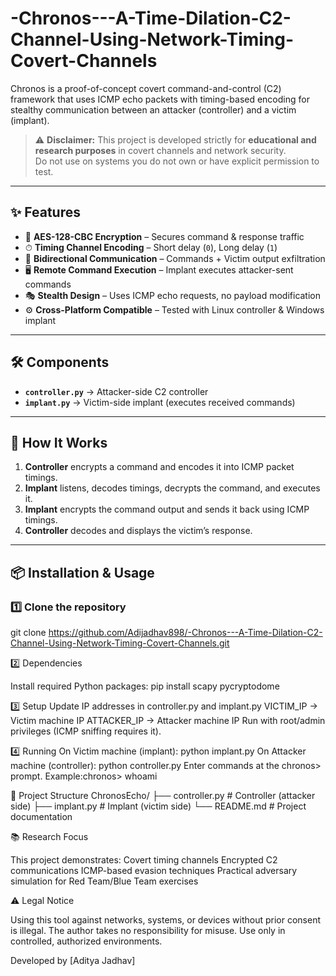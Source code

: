 # -Chronos---A-Time-Dilation-C2-Channel-Using-Network-Timing-Covert-Channels
Chronos is a proof-of-concept covert command-and-control (C2) framework that uses ICMP echo packets with timing-based encoding for stealthy communication between an attacker (controller) and a victim (implant).



> ⚠️ **Disclaimer:** This project is developed strictly for **educational and research purposes** in covert channels and network security.  
Do not use on systems you do not own or have explicit permission to test.

---

## ✨ Features
- 🔐 **AES-128-CBC Encryption** – Secures command & response traffic<br>
- ⏱ **Timing Channel Encoding** – Short delay (`0`), Long delay (`1`)<br>
- 📡 **Bidirectional Communication** – Commands + Victim output exfiltration<br>
- 🖥 **Remote Command Execution** – Implant executes attacker-sent commands<br>
- 🎭 **Stealth Design** – Uses ICMP echo requests, no payload modification<br>
- ⚙️ **Cross-Platform Compatible** – Tested with Linux controller & Windows implant<br>

---

## 🛠 Components<br>
- **`controller.py`** → Attacker-side C2 controller <br> 
- **`implant.py`** → Victim-side implant (executes received commands)  

---

## 🚀 How It Works<br>
1. **Controller** encrypts a command and encodes it into ICMP packet timings.  <br>
2. **Implant** listens, decodes timings, decrypts the command, and executes it.<br>  
3. **Implant** encrypts the command output and sends it back using ICMP timings.<br>  
4. **Controller** decodes and displays the victim’s response.  

---

## 📦 Installation & Usage

### 1️⃣ Clone the repository
git clone https://github.com/Adijadhav898/-Chronos---A-Time-Dilation-C2-Channel-Using-Network-Timing-Covert-Channels.git<br>


2️⃣ Dependencies

Install required Python packages:
pip install scapy pycryptodome


3️⃣ Setup
Update IP addresses in controller.py and implant.py
VICTIM_IP → Victim machine IP 
ATTACKER_IP → Attacker machine IP 
Run with root/admin privileges (ICMP sniffing requires it).


4️⃣ Running
On Victim machine (implant):
python implant.py
On Attacker machine (controller):
python controller.py
Enter commands at the chronos> prompt.
Example:chronos> whoami


📂 Project Structure
ChronosEcho/
├── controller.py   # Controller (attacker side) 
├── implant.py      # Implant (victim side) 
└── README.md       # Project documentation 

📚 Research Focus 

This project demonstrates:
Covert timing channels
Encrypted C2 communications
ICMP-based evasion techniques
Practical adversary simulation for Red Team/Blue Team exercises


⚠️ Legal Notice

Using this tool against networks, systems, or devices without prior consent is illegal.
The author takes no responsibility for misuse. Use only in controlled, authorized environments.


Developed by [Aditya Jadhav]
